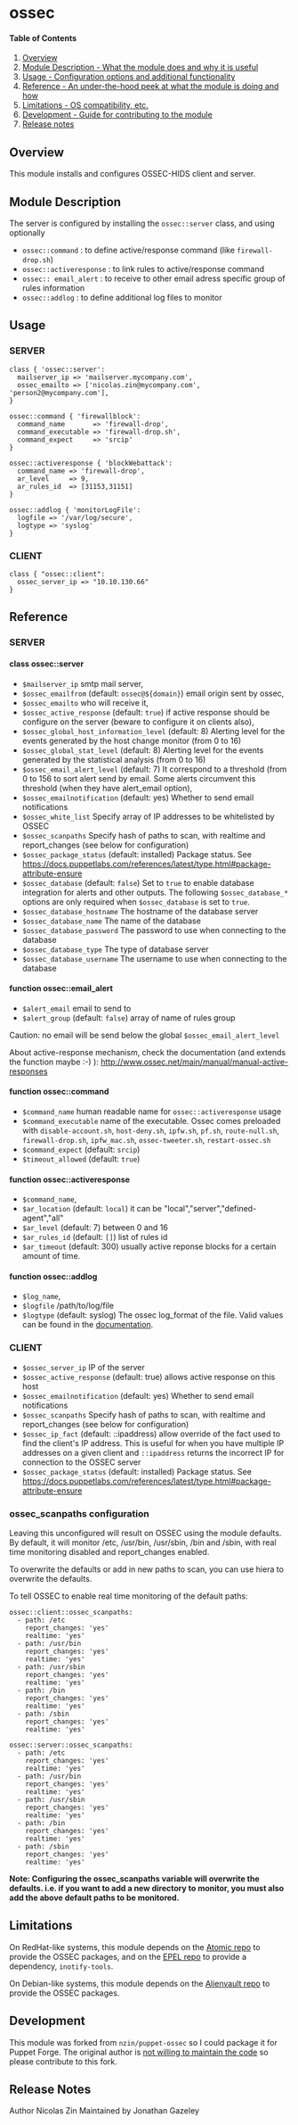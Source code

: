 # ossec

#### Table of Contents

1. [Overview](#overview)
2. [Module Description - What the module does and why it is useful](#module-description)
3. [Usage - Configuration options and additional functionality](#usage)
4. [Reference - An under-the-hood peek at what the module is doing and how](#reference)
5. [Limitations - OS compatibility, etc.](#limitations)
6. [Development - Guide for contributing to the module](#development)
7. [Release notes](#release-notes)

## Overview

This module installs and configures OSSEC-HIDS client and server.

## Module Description

The server is configured by installing the `ossec::server` class, and using optionally

 * `ossec::command`        : to define active/response command (like `firewall-drop.sh`)
 * `ossec::activeresponse` : to link rules to active/response command
 * `ossec:: email_alert`   : to receive to other email adress specific group of rules information
 * `ossec::addlog`         : to define additional log files to monitor

## Usage

### SERVER

```puppet
class { 'ossec::server':
  mailserver_ip => 'mailserver.mycompany.com',
  ossec_emailto => ['nicolas.zin@mycompany.com', 'person2@mycompany.com'],
}

ossec::command { 'firewallblock':
  command_name       => 'firewall-drop',
  command_executable => 'firewall-drop.sh',
  command_expect     => 'srcip'
}

ossec::activeresponse { 'blockWebattack':
  command_name => 'firewall-drop',
  ar_level     => 9,
  ar_rules_id  => [31153,31151]
}

ossec::addlog { 'monitorLogFile':
  logfile => '/var/log/secure',
  logtype => 'syslog'
}
```

### CLIENT
```puppet
class { "ossec::client":
  ossec_server_ip => "10.10.130.66"
}
```

## Reference

### SERVER

#### class ossec::server
 * `$mailserver_ip` smtp mail server,
 * `$ossec_emailfrom` (default: `ossec@${domain}`) email origin sent by ossec,
 * `$ossec_emailto` who will receive it,
 * `$ossec_active_response` (default: `true`) if active response should be configure on the server (beware to configure it on clients also),
 * `$ossec_global_host_information_level` (default: 8) Alerting level for the events generated by the host change monitor (from 0 to 16)
 * `$ossec_global_stat_level` (default: 8) Alerting level for the events generated by the statistical analysis (from 0 to 16)
 * `$ossec_email_alert_level` (default: 7) It correspond to a threshold (from 0 to 156 to sort alert send by email. Some alerts circumvent this threshold (when they have alert_email option),
 * `$ossec_emailnotification` (default: yes) Whether to send email notifications
 * `$ossec_white_list` Specify array of IP addresses to be whitelisted by OSSEC
 * `$ossec_scanpaths` Specify hash of paths to scan, with realtime and report_changes (see below for configuration)
 * `$ossec_package_status` (default: installed) Package status. See https://docs.puppetlabs.com/references/latest/type.html#package-attribute-ensure
 * `$ossec_database` (default: `false`) Set to `true` to enable database integration for alerts and other outputs.  The following `$ossec_database_*` options are only required when `$ossec_database` is set to `true`.
 * `$ossec_database_hostname` The hostname of the database server
 * `$ossec_database_name` The name of the database
 * `$ossec_database_password` The password to use when connecting to the database
 * `$ossec_database_type` The type of database server
 * `$ossec_database_username` The username to use when connecting to the database

#### function ossec::email_alert
 * `$alert_email` email to send to
 * `$alert_group` (default: `false`) array of name of rules group

Caution: no email will be send below the global `$ossec_email_alert_level`

About active-response mechanism, check the documentation (and extends the function maybe :-) ): http://www.ossec.net/main/manual/manual-active-responses

#### function ossec::command
 * `$command_name` human readable name for `ossec::activeresponse` usage
 * `$command_executable` name of the executable. Ossec comes preloaded with `disable-account.sh`, `host-deny.sh`, `ipfw.sh`, `pf.sh`, `route-null.sh`, `firewall-drop.sh`, `ipfw_mac.sh`, `ossec-tweeter.sh`, `restart-ossec.sh`
 * `$command_expect` (default: `srcip`)
 * `$timeout_allowed` (default: `true`)

#### function ossec::activeresponse
 * `$command_name`,
 * `$ar_location` (default: `local`) it can be "local","server","defined-agent","all"
 * `$ar_level` (default: 7) between 0 and 16
 * `$ar_rules_id` (default: `[]`) list of rules id
 * `$ar_timeout` (default: 300) usually active reponse blocks for a certain amount of time.

#### function ossec::addlog
 * `$log_name`,
 * `$logfile` /path/to/log/file
 * `$logtype` (default: syslog) The ossec log_format of the file.  Valid values can be found in the [documentation](https://ossec-docs.readthedocs.org/en/latest/syntax/head_ossec_config.localfile.html#location).



### CLIENT
 * `$ossec_server_ip` IP of the server
 * `$ossec_active_response` (default: true) allows active response on this host
 * `$ossec_emailnotification` (default: yes) Whether to send email notifications
 * `$ossec_scanpaths` Specify hash of paths to scan, with realtime and report_changes (see below for configuration)
 * `$ossec_ip_fact` (default: ::ipaddress) allow override of the fact used to find the client's IP address.  This is useful for when you have multiple IP addresses on a given client and `::ipaddress` returns the incorrect IP for connection to the OSSEC server
 * `$ossec_package_status` (default: installed) Package status. See https://docs.puppetlabs.com/references/latest/type.html#package-attribute-ensure

### ossec_scanpaths configuration

Leaving this unconfigured will result on OSSEC using the module defaults. By default, it will monitor /etc, /usr/bin, /usr/sbin, /bin and /sbin, with real time monitoring disabled and report_changes enabled.

To overwrite the defaults or add in new paths to scan, you can use hiera to overwrite the defaults.

To tell OSSEC to enable real time monitoring of the default paths:
```
ossec::client::ossec_scanpaths:
  - path: /etc
    report_changes: 'yes'
    realtime: 'yes'
  - path: /usr/bin
    report_changes: 'yes'
    realtime: 'yes'
  - path: /usr/sbin
    report_changes: 'yes'
    realtime: 'yes'
  - path: /bin
    report_changes: 'yes'
    realtime: 'yes'
  - path: /sbin
    report_changes: 'yes'
    realtime: 'yes'
```
```
ossec::server::ossec_scanpaths:
  - path: /etc
    report_changes: 'yes'
    realtime: 'yes'
  - path: /usr/bin
    report_changes: 'yes'
    realtime: 'yes'
  - path: /usr/sbin
    report_changes: 'yes'
    realtime: 'yes'
  - path: /bin
    report_changes: 'yes'
    realtime: 'yes'
  - path: /sbin
    report_changes: 'yes'
    realtime: 'yes'
```

**Note: Configuring the ossec_scanpaths variable will overwrite the defaults. i.e. if you want to add a new directory to monitor, you must also add the above default paths to be monitored.**

## Limitations

On RedHat-like systems, this module depends on the [Atomic repo](https://www6.atomicorp.com/channels/atomic/)
to provide the OSSEC packages, and on the [EPEL repo](https://fedoraproject.org/wiki/EPEL) to provide
a dependency, `inotify-tools`.

On Debian-like systems, this module depends on the [Alienvault repo](http://ossec.alienvault.com/repos/apt/debian/)
to provide the OSSEC packages.

## Development

This module was forked from `nzin/puppet-ossec` so I could package it for Puppet Forge. The
original author is [not willing to maintain the code](https://github.com/nzin/puppet-ossec/issues/3)
so please contribute to this fork.

## Release Notes

Author Nicolas Zin
Maintained by Jonathan Gazeley
